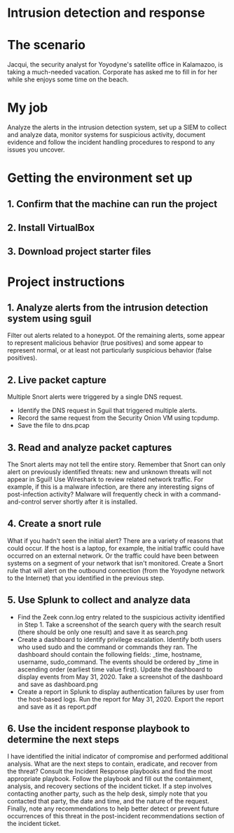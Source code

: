 # Intrusion detection and response

# The scenario
Jacqui, the security analyst for Yoyodyne's satellite office in Kalamazoo, is taking a much-needed vacation. Corporate has asked me to fill in for her while she enjoys some time on the 
beach. 

# My job
Analyze the alerts in the intrusion detection system, set up a SIEM to collect and analyze data, monitor systems for suspicious activity, document evidence and follow the incident
handling procedures to respond to any issues you uncover.

# Getting the environment set up
## 1. Confirm that the machine can run the project
## 2. Install VirtualBox 
## 3. Download project starter files

# Project instructions
## 1. Analyze alerts from the intrusion detection system using sguil
Filter out alerts related to a honeypot. Of the remaining alerts, some appear to represent malicious behavior (true positives) and some appear to represent normal, or at least not particularly suspicious behavior (false positives). 

## 2. Live packet capture
Multiple Snort alerts were triggered by a single DNS request.
* Identify the DNS request in Sguil that triggered multiple alerts.
* Record the same request from the Security Onion VM using tcpdump.
* Save the file to dns.pcap 

## 3. Read and analyze packet captures
The Snort alerts may not tell the entire story. Remember that Snort can only alert on previously identified threats: new and unknown threats will not appear in Sguil! Use Wireshark to review related network traffic. For example, if this is a malware infection, are there any interesting signs of post-infection activity? Malware will frequently check in with a command-and-control server shortly after it is installed.

## 4. Create a snort rule
What if you hadn't seen the initial alert? There are a variety of reasons that could occur. If the host is a laptop, for example, the initial traffic could have occurred on an external network. Or the traffic could have been between systems on a segment of your network that isn't monitored. Create a Snort rule that will alert on the outbound connection (from the Yoyodyne network to the Internet) that you identified in the previous step.

## 5. Use Splunk to collect and analyze data
* Find the Zeek conn.log entry related to the suspicious activity identified in Step 1. Take a screenshot of the search query with the search result (there should be only one result) and save it as search.png
* Create a dashboard to identify privilege escalation. Identify both users who used sudo and the command or commands they ran. The dashboard should contain the following fields: _time, hostname, username, sudo_command. The events should be ordered by _time in ascending order (earliest time value first). Update the dashboard to display events from May 31, 2020. Take a screenshot of the dashboard and save as dashboard.png
* Create a report in Splunk to display authentication failures by user from the host-based logs. Run the report for May 31, 2020. Export the report and save as it as report.pdf

## 6. Use the incident response playbook to determine the next steps
I have identified the initial indicator of compromise and performed additional analysis. What are the next steps to contain, eradicate, and recover from the threat?
Consult the Incident Response playbooks and find the most appropriate playbook. Follow the playbook and fill out the containment, analysis, and recovery sections of the incident ticket. If a step involves contacting another party, such as the help desk, simply note that you contacted that party, the date and time, and the nature of the request.
Finally, note any recommendations to help better detect or prevent future occurrences of this threat in the post-incident recommendations section of the incident ticket.
